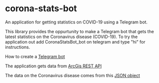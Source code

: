 # corona-stats-bot
An application for getting statistics on COVID-19 using a Telegram bot.

This library provides the oppurtunity to make a Telegram bot that gets the latest statistics on the Coronavirus disease (COVID-19). To try the application out add CoronaStatsBot_bot on telegram and type "hi" for instructions.

How to create a [Telegram bot](https://core.telegram.org/bots)

The application gets data from [ArcGis REST API](https://developers.arcgis.com/rest/)

The data on the Coronavirus disease comes from this [JSON object](https://services1.arcgis.com/0MSEUqKaxRlEPj5g/arcgis/rest/services/ncov_cases/FeatureServer/2/query?f=json&where=Confirmed%20%3E%200&returnGeometry=false&spatialRel=esriSpatialRelIntersects&outFields=*&orderByFields=Confirmed%20desc&outSR=102100&resultOffset=0&resultRecordCount=100&cacheHint=true)



